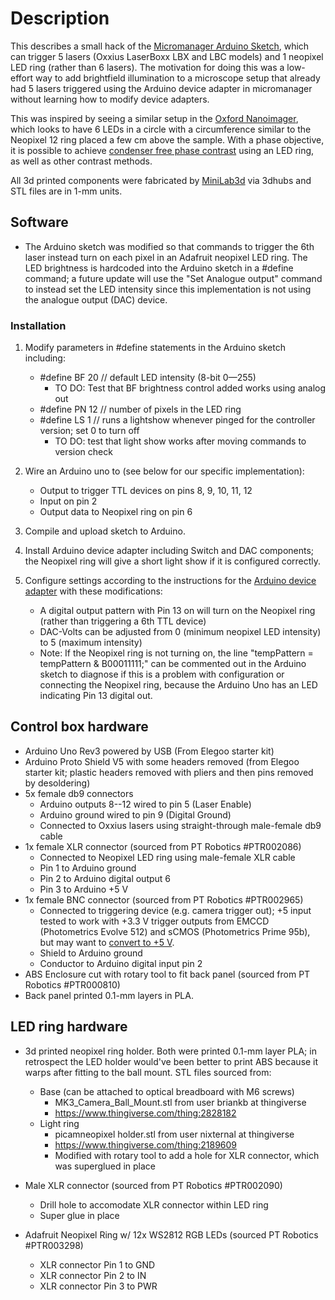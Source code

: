 # Description

This describes a small hack of the [Micromanager Arduino Sketch](https://valelab4.ucsf.edu/svn/micromanager2/trunk/DeviceAdapters/Arduino/), which can trigger 5 lasers (Oxxius LaserBoxx LBX and LBC models) and 1 neopixel LED ring (rather than 6 lasers). The motivation for doing this was a low-effort way to add brightfield illumination to a microscope setup that already had 5  lasers triggered using the Arduino device adapter in micromanager without learning how to modify device adapters.

This was inspired by seeing a similar setup in the [Oxford Nanoimager](https://www.youtube.com/watch?v=QzGPyz0SOf8), which looks to have 6 LEDs in a circle with a circumference similar to the Neopixel 12 ring placed a few cm above the sample. With a phase objective, it is possible to achieve [condenser free phase contrast](https://www.ncbi.nlm.nih.gov/pmc/articles/PMC4277858/) using an LED ring, as well as other contrast methods.

All 3d printed components were fabricated by [MiniLab3d](https://minilab3d.pt) via 3dhubs and STL files are in 1-mm units.

## Software

* The Arduino sketch was modified so that commands to trigger the 6th laser instead turn on each pixel in an Adafruit neopixel LED ring. The LED brightness is hardcoded into the Arduino sketch in a #define command; a future update will use the "Set Analogue output" command to instead set the LED intensity since this implementation is not using the analogue output (DAC) device.

### Installation

1. Modify parameters in #define statements in the Arduino sketch including:
	* #define BF 20 // default LED intensity (8-bit 0—255)
		* TO DO: Test that BF brightness control added works using analog out
	* #define PN 12 // number of pixels in the LED ring
	* #define LS 1 // runs a lightshow whenever pinged for the controller version; set 0 to turn off
		* TO DO: test that light show works after moving commands to version check
		
2. Wire an Arduino uno to (see below for our specific implementation):
	* Output to trigger TTL devices on pins 8, 9, 10, 11, 12
	* Input on pin 2
	* Output data to Neopixel ring on pin 6
	
3. Compile and upload sketch to Arduino.

4. Install Arduino device adapter including Switch and DAC components; the Neopixel ring will give a short light show if it is configured correctly.

5. Configure settings according to the instructions for the [Arduino device adapter](https://micro-manager.org/wiki/Arduino) with these modifications:
	* A digital output pattern with Pin 13 on will turn on the Neopixel ring (rather than triggering a 6th TTL device)
	* DAC-Volts can be adjusted from 0 (minimum neopixel LED intensity) to 5 (maximum  intensity)
	* Note: If the Neopixel ring is not turning on, the line "tempPattern = tempPattern & B00011111;" can be commented out in the Arduino sketch to diagnose if this is a problem with configuration or connecting the Neopixel ring, because the Arduino Uno has an LED indicating Pin 13 digital out.

## Control box hardware

* Arduino Uno Rev3 powered by USB (From Elegoo starter kit)
* Arduino Proto Shield V5 with some headers removed (from Elegoo starter kit; plastic headers removed with pliers and then pins removed by desoldering)
* 5x female db9 connectors
	* Arduino outputs 8--12 wired to pin 5 (Laser Enable)
	* Arduino ground wired to pin 9 (Digital Ground)
	* Connected to Oxxius lasers using straight-through male-female db9 cable
* 1x female XLR connector (sourced from PT Robotics #PTR002086)
	* Connected to Neopixel LED ring using male-female XLR cable
	* Pin 1 to Arduino ground
	* Pin 2 to Arduino digital output 6
	* Pin 3 to Arduino +5 V
* 1x female BNC connector (sourced from PT Robotics #PTR002965)
	* Connected to triggering device (e.g. camera trigger out); +5 input tested to work with +3.3 V trigger outputs from EMCCD (Photometrics Evolve 512) and sCMOS (Photometrics Prime 95b), but may want to [convert to +5 V](https://github.com/PRNicovich/NicoLase/tree/master/Hardware).
	* Shield to Arduino ground
	* Conductor to Arduino digital input pin 2
* ABS Enclosure cut with rotary tool to fit back panel (sourced from PT Robotics #PTR000810)
* Back panel printed 0.1-mm layers in PLA.
	
## LED ring hardware

* 3d printed neopixel ring holder. Both were printed 0.1-mm layer PLA; in retrospect the LED holder would've been better to print ABS because it warps after fitting to the ball mount. STL files sourced from:
	* Base (can be attached to optical breadboard with M6 screws)
		* MK3_Camera_Ball_Mount.stl from user briankb at thingiverse
		* https://www.thingiverse.com/thing:2828182
	* Light ring
		* picamneopixel holder.stl from user nixternal at thingiverse
		* https://www.thingiverse.com/thing:2189609
		* Modified with rotary tool to add a hole for XLR connector, which was superglued in place
		
* Male XLR connector (sourced from PT Robotics #PTR002090) 
	* Drill hole to accomodate XLR connector within LED ring
	* Super glue in place

* Adafruit Neopixel Ring w/ 12x WS2812 RGB LEDs (sourced PT Robotics #PTR003298)
	* XLR connector Pin 1 to GND
	* XLR connector Pin 2 to IN
	* XLR connector Pin 3 to PWR
